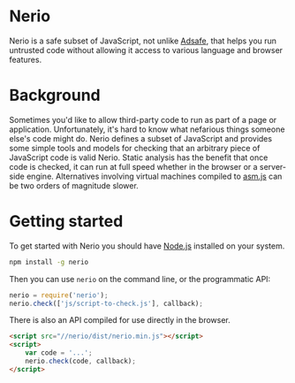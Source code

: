 # Nerio

Nerio is a safe subset of JavaScript, not unlike <a href="#">Adsafe</a>, that helps you run untrusted code without allowing it access to various language and browser features.

# Background

Sometimes you'd like to allow third-party code to run as part of a page or application. Unfortunately, it's hard to know what nefarious things someone else's code might do. Nerio defines a subset of JavaScript and provides some simple tools and models for checking that an arbitrary piece of JavaScript code is valid Nerio. Static analysis has the benefit that once code is checked, it can run at full speed whether in the browser or a server-side engine. Alternatives involving virtual machines compiled to <a href="http://asmjs.org">asm.js</a> can be two orders of magnitude slower.

# Getting started

To get started with Nerio you should have <a href="http://nodejs.org">Node.js</a> installed on your system. 

```bash
npm install -g nerio

```

Then you can use <code>nerio</code> on the command line, or the programmatic API:

```javascript
nerio = require('nerio');
nerio.check(['js/script-to-check.js'], callback);
```

There is also an API compiled for use directly in the browser.

```html
<script src="//nerio/dist/nerio.min.js"></script>
<script>
	var code = '...';
	nerio.check(code, callback); 
</script>
``` 